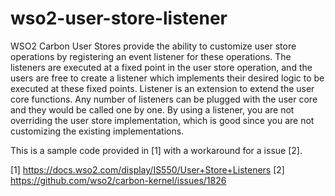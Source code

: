 # wso2-user-store-listener

WSO2 Carbon User Stores provide the ability to customize user store operations by registering an event listener for these operations. The listeners are executed at a fixed point in the user store operation, and the users are free to create a listener which implements their desired logic to be executed at these fixed points. Listener is an extension to extend the user core functions. Any number of listeners can be plugged with the user core and they would be called one by one. By using a listener, you are not overriding the user store implementation, which is good since you are not customizing the existing implementations.

This is a sample code provided in [1] with a workaround for a issue [2].

[1] https://docs.wso2.com/display/IS550/User+Store+Listeners
[2] https://github.com/wso2/carbon-kernel/issues/1826
